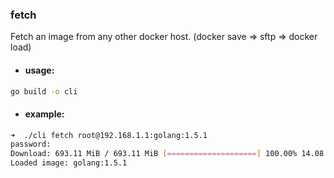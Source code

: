### fetch
  Fetch an image from any other docker host. (docker save => sftp => docker load)
- #### usage: 

```bash
go build -o cli
```
- #### example:
```bash
➜  ./cli fetch root@192.168.1.1:golang:1.5.1  
password: 
Download: 693.11 MiB / 693.11 MiB [====================] 100.00% 14.08 MiB/s 49s
Loaded image: golang:1.5.1

```
